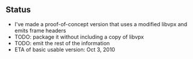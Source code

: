 
## Status

* I've made a proof-of-concept version that uses a modified libvpx and emits frame headers
* TODO: package it without including a copy of libvpx
* TODO: emit the rest of the information
* ETA of basic usable version: Oct 3, 2010
